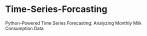 # Time-Series-Forcasting
Python-Powered Time Series Forecasting: Analyzing Monthly Milk Consumption Data

